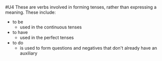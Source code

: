 #U4
These are verbs involved in forming tenses, rather than expressing a meaning. These include:
- to be
	- used in the continuous tenses
- to have
	- used in the perfect tenses
- to do
	- is used to form questions and negatives that don't already have an auxiliary